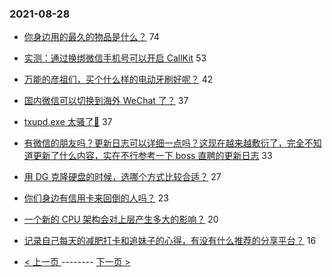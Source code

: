 ### 2021-08-28 
- [你身边用的最久的物品是什么？](https://www.v2ex.com/t/798486) 74
- [实测：通过换绑微信手机号可以开启 CallKit](https://www.v2ex.com/t/798484) 53
- [万能的彦祖们，买个什么样的电动牙刷好呢？](https://www.v2ex.com/t/798459) 42
- [国内微信可以切换到海外 WeChat 了？](https://www.v2ex.com/t/798441) 37
- [txupd.exe 太骚了🐶](https://www.v2ex.com/t/798463) 37
- [有微信的朋友吗？更新日志可以详细一点吗？这现在越来越敷衍了，完全不知道更新了什么内容，实在不行参考一下 boss 直聘的更新日志](https://www.v2ex.com/t/798485) 33
- [用 DG 克隆硬盘的时候，选哪个方式比较合适？](https://www.v2ex.com/t/798471) 27
- [你们身边有信用卡来回倒的人吗？](https://www.v2ex.com/t/798511) 23
- [一个新的 CPU 架构会对上层产生多大的影响？](https://www.v2ex.com/t/798418) 20
- [记录自己每天的减肥打卡和追妹子的心得，有没有什么推荐的分享平台？](https://www.v2ex.com/t/798491) 16 

- [ < 上一页 ](https://github.com/able8/v2ex-hot-record/blob/master/2021-08-27.md) -------- [ 下一页 > ](https://github.com/able8/v2ex-hot-record/blob/master/2021-08-29.md)